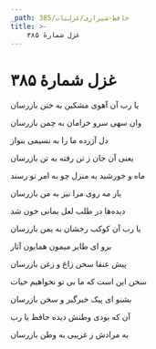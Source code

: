 ```yaml
---
_path: حافظ-شیرازی/غزلیات/385
title: >-
    غزل شمارهٔ ۳۸۵
---
```

# غزل شمارهٔ ۳۸۵

<div class="b" id="bn1"><div class="m1"><p>یا رب آن آهوی مشکین به ختن بازرسان</p></div>
<div class="m2"><p>وان سهی سرو خرامان به چمن بازرسان</p></div></div>
<div class="b" id="bn2"><div class="m1"><p>دل آزرده ما را به نسیمی بنواز</p></div>
<div class="m2"><p>یعنی آن جان ز تن رفته به تن بازرسان</p></div></div>
<div class="b" id="bn3"><div class="m1"><p>ماه و خورشید به منزل چو به امر تو رسند</p></div>
<div class="m2"><p>یار مه روی مرا نیز به من بازرسان</p></div></div>
<div class="b" id="bn4"><div class="m1"><p>دیده‌ها در طلب لعل یمانی خون شد</p></div>
<div class="m2"><p>یا رب آن کوکب رخشان به یمن بازرسان</p></div></div>
<div class="b" id="bn5"><div class="m1"><p>برو ای طایر میمون همایون آثار</p></div>
<div class="m2"><p>پیش عنقا سخن زاغ و زغن بازرسان</p></div></div>
<div class="b" id="bn6"><div class="m1"><p>سخن این است که ما بی تو نخواهیم حیات</p></div>
<div class="m2"><p>بشنو ای پیک خبرگیر و سخن بازرسان</p></div></div>
<div class="b" id="bn7"><div class="m1"><p>آن که بودی وطنش دیده حافظ یا رب</p></div>
<div class="m2"><p>به مرادش ز غریبی به وطن بازرسان</p></div></div>
